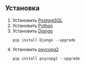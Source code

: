 ## Установка

1. Установить [PostgreSQL](https://www.postgresql.org/download/)
2. Установить [Python](https://www.python.org/downloads/)
3. Установить [Django](https://www.djangoproject.com/download/)
   ```
   pip install Django --upgrade
   ```
4. Установить [psycopg2](https://www.psycopg.org/install/)
   ```
   pip install psycopg2 --upgrade
   ```